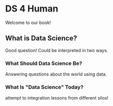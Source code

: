 # DS 4 Human

Welcome to our book!

## What is Data Science?

Good question! Could be interpreted in two ways. 

### What Should Data Science Be?

Answering questions about the world using data.

### What Is "Data Science" Today?

attempt to integration lessons from different silos!